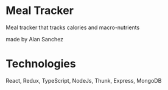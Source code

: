 # Meal Tracker

Meal tracker that tracks calories and macro-nutrients

made by Alan Sanchez

# Technologies

React, Redux, TypeScript, NodeJs, Thunk, Express, MongoDB 